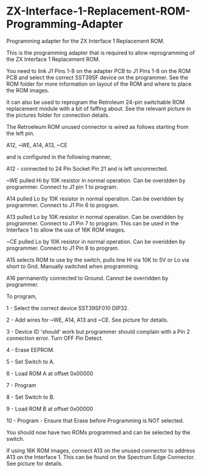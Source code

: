 # ZX-Interface-1-Replacement-ROM-Programming-Adapter
Programming adapter for the ZX Interface 1 Replacement ROM.

This is the programming adapter that is required to allow reprogramming of the ZX Interface 1 Replacement ROM.

You need to link J1 Pins 1-8 on the adapter PCB to J1 Pins 1-8 on the ROM PCB and select the correct SST39SF device on the programmer. See the ROM folder for more information on layout of the ROM and where to place the ROM images.


It can also be used to reprogram the Retroleum 24-pin switchable ROM replacement module with a bit of faffing about. See the relevant picture in the pictures folder for connection details.


The Retroeleum ROM unused connector is wired as follows starting from the left pin.

A12, ~WE, A14, A13, ~CE

and is configured in the following manner,

A12 - connected to 24 Pin Socket Pin 21 and is left unconnected.

~WE pulled Hi by 10K resistor in normal operation. Can be overidden by programmer. Connect to J1 pin 1 to program.

A14 pulled Lo by 10K resistor in normal operation. Can be overidden by programmer. Connect to J1 Pin 6 to program.

A13 pulled Lo by 10K resistor in normal operation. Can be overidden by programmer. Connect to J1 Pin 7 to program. This can be used in the Interface 1 to allow the use of 16K ROM images. 

~CE pulled Lo by 10K resistor in normal operation. Can be overidden by programmer. Connect to J1 Pin 8 to program.


A15 selects ROM to use by the switch, pulls line Hi via 10K to 5V or Lo via short to Gnd. Manually switched when programming.

A16 permanently connected to Ground. Cannot be overridden by programmer.


To program,

1 - Select the correct device SST39SF010 DIP32.

2 - Add wires for ~WE, A14, A13 and ~CE. See picture for details.

3 - Device ID 'should' work but programmer should complain with a Pin 2 connection error. Turn OFF Pin Detect.

4 - Erase EEPROM.

5 - Set Switch to A.

6 - Load ROM A at offset 0x00000

7 - Program

8 - Set Switch to B.

9 - Load ROM B at offset 0x00000

10 - Program - Ensure that Erase before Programming is NOT selected.

You should now have two ROMs programmed and can be selected by the switch. 


If using 16K ROM images, connect A13 on the unused connector to address A13 on the Interface 1. This can be found on the Spectrum Edge Connector. See picture for details. 
